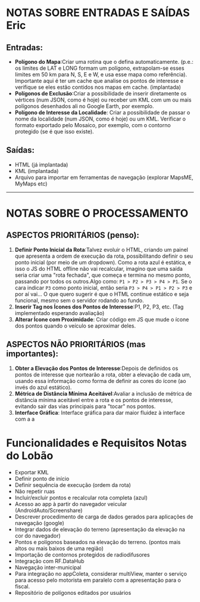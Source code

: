 # NOTAS SOBRE ENTRADAS E SAÍDAS Eric

## Entradas:

- **Polígono do Mapa**:Criar uma rotina que o defina automaticamente. (p.e.: os limites de LAT e LONG formam um polígono, extrapolam-se esses limites em 50 km para N, S, E e W, e usa esse mapa como referência). Importante aqui é ter um cache que analise os pontos de interesse e verifique se eles estão contidos nos mapas em cache. (implantada)
- **Polígonos de Exclusão**:Criar a possibilidade de inserir diretamente os vértices (num JSON, como é hoje) ou receber um KML com um ou mais polígonos desenhados ali no Google Earth, por exemplo.
- **Polígono de Interesse da Localidade**:
  Criar a possibilidade de passar o nome da localidade (num JSON, como é hoje) ou um KML. Verificar o formato exportado pelo Mosaico, por exemplo, com o contorno protegido (se é que isso existe).

## Saídas:

- HTML (já implantada)
- KML (implantada)
- Arquivo para importar em ferramentas de navegação (explorar MapsME, MyMaps etc)

---

# NOTAS SOBRE O PROCESSAMENTO

## ASPECTOS PRIORITÁRIOS (penso):

1. **Definir Ponto Inicial da Rota**:Talvez evoluir o HTML, criando um painel que apresenta a ordem de execução da rota, possibilitando definir o seu ponto inicial (por meio de um dropdown). Como a rota azul é estática, e isso o JS do HTML offline não vai recalcular, imagino que uma saída seria criar uma "rota fechada", que começa e termina no mesmo ponto, passando por todos os outros.Algo como: `P1 > P2 > P3 > P4 > P1`. Se o cara indicar `P3` como ponto inicial, então seria `P3 > P4 > P1 > P2 > P3` e por aí vai... O que quero sugerir é que o HTML continue estático e seja funcional, mesmo sem o servidor rodando ao fundo.
2. **Inserir Tag nos Ícones dos Pontos de Interesse**:P1, P2, P3, etc.   (Tag implementado esperando avaliação)
3. **Alterar Ícone com Proximidade**:
   Criar código em JS que mude o ícone dos pontos quando o veículo se aproximar deles.

## ASPECTOS NÃO PRIORITÁRIOS (mas importantes):

1. **Obter a Elevação dos Pontos de Interesse**:Depois de definidos os pontos de interesse que nortearão a rota, obter a elevação de cada um, usando essa informação como forma de definir as cores do ícone (ao invés do azul estático).
2. **Métrica de Distância Mínima Aceitável**:Avaliar a inclusão de métrica de distância mínima aceitável entre a rota e os pontos de interesse, evitando sair das vias principais para "tocar" nos pontos.
3. **Interface Gráfica**:
   Interface gráfica para dar maior fluidez à interface com a a

# Funcionalidades e Requisitos Notas do Lobão

- Exportar KML
- Definir ponto de início
- Definir sequência de execução (ordem da rota)
- Não repetir ruas
- Incluir/excluir pontos e recalcular rota completa (azul)
- Acesso ao app à partir do navegador veicular (AndroidAuto/Screenshare)
- Descrever procedimento de carga de dados gerados para aplicações de navegação (google)
- Integrar dados de elevação do terreno (apresentação da elevação na cor do navegador)
- Pontos e polígonos baseados na elevação do terreno. (pontos mais altos ou mais baixos de uma região)
- Importação de contornos protegidos de radiodifusores
- Integração com RF.DataHub
- Navegação inter-municipal
- Para integração no appColeta, considerar multiView, manter o serviço para acesso pelo motorista em paralelo com a apresentação para o fiscal.
- Repositório de polígonos editados por usuários
